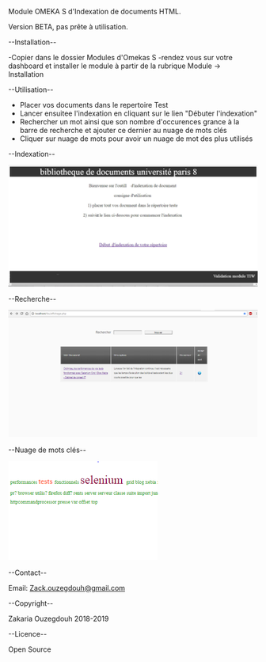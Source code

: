 ﻿Module OMEKA S d'Indexation de documents HTML.

Version BETA, pas prête à utilisation.



--Installation--

-Copier dans le dossier Modules d'Omekas S
-rendez vous sur votre dashboard et installer le module à partir de la rubrique Module -> Installation



--Utilisation--

- Placer vos documents dans le repertoire Test
- Lancer ensuitee l'indexation en cliquant sur le lien "Débuter l'indexation" 
- Rechercher un mot ainsi que son nombre d'occurences grance à la barre de recherche  et ajouter ce dernier au nuage de mots clés
- Cliquer sur nuage de mots pour avoir un nuage de mot des plus utilisés 





--Indexation--

![Alt text](https://github.com/R0kket/Module_Indexation/blob/master/Module_Indexation/capture/index.jpg)


--Recherche--

![Alt text](https://github.com/R0kket/Module_Indexation/blob/master/Module_Indexation/capture/recherche.PNG)

--Nuage de mots clés--


![alt text](https://github.com/R0kket/Module_Indexation/blob/master/Module_Indexation/capture/nuage%20de%20mots.PNG)



--Contact--

Email: Zack.ouzegdouh@gmail.com


--Copyright--

Zakaria Ouzegdouh 2018-2019

--Licence--

Open Source
